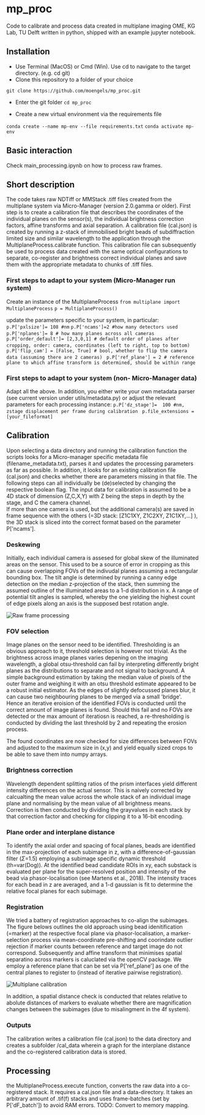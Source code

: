 # mp_proc
Code to calibrate and process data created in multiplane imaging OME, KG Lab, TU Delft written in python, shipped with an example jupyter notebook.  

## Installation

- Use Terminal (MacOS) or Cmd (Win). Use cd to navigate to the target directory. (e.g. cd git)
- Clone this repository to a folder of your choice

`git clone https://github.com/moengels/mp_proc.git` 

- Enter the git folder
`cd mp_proc `

- Create a new virtual environment via the requirements file

`conda create --name mp-env --file requirements.txt`
`conda activate mp-env`

## Basic interaction

Check main_processing.ipynb on how to process raw frames.  

## Short description
The code takes raw NDTiff or MMStack .tiff files created from the multiplane system via Micro-Manager (version 2.0.gamma or older).
First step is to create a calibration file that describes the coordinates of the individual planes on the sensor(s), the individual brightness correction factors, affine transforms and axial separation. 
A calibration file (cal.json) is created by running a z-stack of immobilised bright beads of subdiffraction limited size and similar wavelength to the application through the MultiplaneProcess.calibrate function. 
This calibration file can subsequently be used to process data created with the same optical configurations to separate, co-register and brightness correct individual planes and save them with the appropriate metadata to chunks of .tiff files. 

### First steps to adapt to your system (Micro-Manager run system)
Create an instance of the MultiplaneProcess
` from multiplane import MultiplaneProcess `
` p = MultiplaneProcess() ` 

update the parameters specific to your system, in particular: 
` p.P['pxlsize']= 108 #nm `
` p.P['ncams']=2 #how many detectors used `
` p.P['nplanes']= 8 # how many planes across all cameras`
` p.P['order_default']= [2,3,0,1] # default order of planes after cropping, order: camera, coordinates (left to right, top to bottom)`
` p.P['flip_cam'] = [False, True] # bool, whether to flip the camera data (assuming there are 2 cameras)`
` p.P['ref_plane'] = 2 # reference plane to which affine transform is determined, should be within range`

### First steps to adapt to your system (non- Micro-Manager data)

Adapt all the above. 
In addition, you either write your own metadata parser (see current version under utils/metadata.py) or adjust the relevant parameters for each processing instance: 
` p.P['dz_stage']=  100 #nm, zstage displacement per frame during calibration `
` p.file_extensions = [your_fileformat]`


## Calibration
Upon selecting a data directory and running the calibration function the scripts looks for a Micro-manager specific metadata file (filename_metadata.txt), parses it and updates the processing parameters as far as possible.
In addition, it looks for an existing calibration file (cal.json) and checks whether there are parameters missing in that file. 
The following steps can all individually be (de)selected by changing the respective boolean flag. 
The input data for calibration is assumed to be a 4D stack of dimension (Z,C,X,Y) with Z being the steps in depth by the stage, and C the camera channel.  
If more than one camera is used, but the additional camera(s) are saved in frame sequence with the others (=3D stack: [Z1C1XY, Z1C2XY, Z1C1XY,...] ), the 3D stack is sliced into the correct format based on the parameter P['ncams'].

### Deskewing
Initially, each individual camera is assesed for global skew of the illuminated areas on the sensor. This used to be a source of error in cropping as this can cause overlapping FOVs of the indivudal planes assuming a rectangular bounding box. The tilt angle is determined by running a canny edge detection on the median z-projection of the stack, then summing the assumed outline of the illuminated areas to a 1-d distribution in x. A range of potential tilt angles is sampled, whereby the one yielding the highest count of edge pixels along an axis is the supposed best rotation angle. 

![Raw frame processing](documentation/beadstack_processing.png)

### FOV selection
Image planes on the sensor need to be identified. Thresholding is an obvious approach to it, threshold selection is however not trivial. As the brightness across image planes varies depening on the imaging wavelength, a global otsu-threshold can fail by interpreting differently bright planes as the distributions to separate and not signal to background. 
A simple background estimation by taking the median value of pixels of the outer frame and weighing it with an otsu threshold estimate appeared to be a robust initial estimator. 
As the edges of slightly defocussed planes blur, it can cause two neighbouring planes to be merged via a small 'bridge'. Hence an iterative eroision of the identified FOVs is conducted until the correct amount of image planes is found. Should this fail and no FOVs are detected or the max amount of iteratiosn is reached, a re-thresholding is conducted by dividing the last threshold by 2 and repeating the erosion process. 

The found coordinates are now checked for size differences between FOVs and adjusted to the maximum size in (x,y) and yield equally sized crops to be able to save them into numpy arrays. 


### Brightness correction
Wavelength dependent splitting ratios of the prism interfaces yield different intensity differences on the actual sensor. This is naively corrected by calcualting the mean value across the whole stack of an individual image plane and normalising by the mean value of all brightness means.
Correction is then conducted by dividing the grayvalues in each stack by that correction factor and checking for clipping it to a 16-bit encoding.

### Plane order and interplane distance
To identify the axial order and spacing of focal planes, beads are identified in the max-projection of each subimage in z, with a difference-of-gaussian filter ($\Sigma$=1.5) employing a subimage specific dynamic threshold (th=var(Dog)). At the identified bead candidate ROIs in xy, each substack is evaluated per plane for the super-resolved position and intensity of the bead via phasor-localisation (see Martens et al., 2018). The intensity traces for each bead in z are averaged, and a 1-d gaussian is fit to determine the relative focal planes for each subimage. 


### Registration
We tried a battery of registration approaches to co-align the subimages. The figure belows outlines the old approach using bead idenitification (=marker) at the respective focal plane via phasor-localisation, a marker-selection process via mean-coordinate pre-shifting and coorindate outlier rejection if marker counts between reference and target image do not correspond. 
Subsequently and affine transform that minimises spatial separatino across markers is caluclated via the openCV package. We employ a reference plane that can be set via P['ref_plane'] as one of the central planes to register to (instead of iterative pairwise registration). 

![Multiplane calibration](documentation/processing_visualisation.png)

In addition, a spatial distance check is conducted that relates relative to abolute distances of markers to evaluate whether there are magnification changes between the subimages (due to misalingment in the 4f system).   

### Outputs
The calibration writes a calibration file (cal.json) to the data directory and creates a subfolder /cal_data wherein a graph for the interplane distance and the co-registered calibration data is stored. 

## Processing
the MultiplaneProcess.execute function, converts the raw data into a co-registered stack. It requires a cal.json file and a data-directory. 
It takes an arbitrary amount of .tif(f) stacks and uses frame-batches (set by P['dF_batch']) to avoid RAM errors. 
TODO: Convert to memory mapping. 


